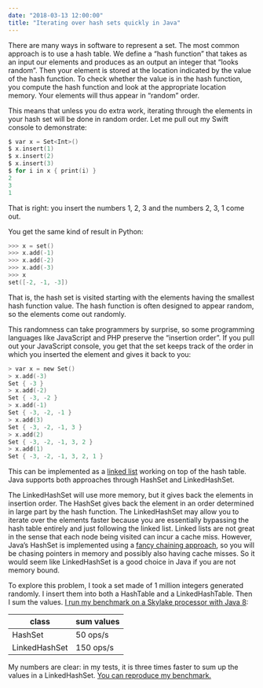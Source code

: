 ```yaml
---
date: "2018-03-13 12:00:00"
title: "Iterating over hash sets quickly in Java"
---
```




There are many ways in software to represent a set. The most common approach is to use a hash table. We define a &ldquo;hash function&rdquo; that takes as an input our elements and produces as an output an integer that &ldquo;looks random&rdquo;. Then your element is stored at the location indicated by the value of the hash function. To check whether the value is in the hash function, you compute the hash function and look at the appropriate location memory. Your elements will thus appear in &ldquo;random&rdquo; order.

This means that unless you do extra work, iterating through the elements in your hash set will be done in random order. Let me pull out my Swift console to demonstrate:
```C
$ var x = Set<Int>()
$ x.insert(1)
$ x.insert(2)
$ x.insert(3)
$ for i in x { print(i) }
2
3
1
```


That is right: you insert the numbers 1, 2, 3 and the numbers 2, 3, 1 come out.

You get the same kind of result in Python:
```C
>>> x = set()
>>> x.add(-1)
>>> x.add(-2)
>>> x.add(-3)
>>> x
set([-2, -1, -3])
```


That is, the hash set is visited starting with the elements having the smallest hash function value. The hash function is often designed to appear random, so the elements come out randomly.

This randomness can take programmers by surprise, so some programming languages like JavaScript and PHP preserve the &ldquo;insertion order&rdquo;. If you pull out your JavaScript console, you get that the set keeps track of the order in which you inserted the element and gives it back to you:
```C
> var x = new Set()
> x.add(-3)
Set { -3 }
> x.add(-2)
Set { -3, -2 }
> x.add(-1)
Set { -3, -2, -1 }
> x.add(3)
Set { -3, -2, -1, 3 }
> x.add(2)
Set { -3, -2, -1, 3, 2 }
> x.add(1)
Set { -3, -2, -1, 3, 2, 1 }
```


This can be implemented as a [linked list](https://en.wikipedia.org/wiki/Linked_list) working on top of the hash table.
Java supports both approaches through HashSet and LinkedHashSet.

The LinkedHashSet will use more memory, but it gives back the elements in insertion order. The HashSet gives back the element in an order determined in large part by the hash function. The LinkedHashSet may allow you to iterate over the elements faster because you are essentially bypassing the hash table entirely and just following the linked list. Linked lists are not great in the sense that each node being visited can incur a cache miss. However, Java&rsquo;s HashSet is implemented using a [fancy chaining approach](https://zgrepcode.com/java/openjdk/10.0.2/java.base/java/util/hashmap.java), so you will be chasing pointers in memory and possibly also having cache misses.
So it would seem like LinkedHashSet is a good choice in Java if you are not memory bound.

To explore this problem, I took a set made of 1 million integers generated randomly. I insert them into both a HashTable and a LinkedHashTable. Then I sum the values. [I run my benchmark on a Skylake processor with Java 8](https://github.com/lemire/Code-used-on-Daniel-Lemire-s-blog/tree/master/2018/03/13):

class                    |sum values               |
-------------------------|-------------------------|
HashSet                  |50 ops/s                 |
LinkedHashSet            |150 ops/s                |


My numbers are clear: in my tests, it is three times faster to sum up the values in a LinkedHashSet. [You can reproduce my benchmark.](https://github.com/lemire/Code-used-on-Daniel-Lemire-s-blog/tree/master/2018/03/13)

